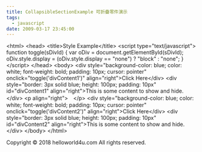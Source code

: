 ```yaml
---
title: CollapsibleSectionExample 可折疊零件演示
tags:
  - javascript
date: 2009-03-17 23:45:00
---
```


&lt;html>
    &lt;head>
        &lt;title>Style Example&lt;/title>
        &lt;script type="text/javascript">
            function toggle(sDivId) {
                var oDiv = document.getElementById(sDivId);
                oDiv.style.display = (oDiv.style.display == "none") ? "block" : "none";
            }
        &lt;/script>
    &lt;/head>
    &lt;body>
        &lt;div style="background-color: blue; color: white; font-weight: bold; padding: 10px; cursor: pointer"
             onclick="toggle('divContent1')" align="right">Click Here&lt;/div>
        &lt;div style="border: 3px solid blue; height: 100px; padding: 10px"
             id="divContent1" align="right">This is some content
        to show and hide.&lt;/div>
        &lt;p align="right">　&lt;/p>
        &lt;div style="background-color: blue; color: white; font-weight: bold; padding: 10px; cursor: pointer"
             onclick="toggle('divContent2')" align="right">Click Here&lt;/div>
        &lt;div style="border: 3px solid blue; height: 100px; padding: 10px"
             id="divContent2" align="right">This is some content
        to show and hide.&lt;/div>
    &lt;/body>
&lt;/html><div class="blogger-post-footer">Copyright © 2018 helloworld4u.com All rights reserved.</div>